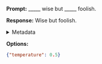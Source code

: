**Prompt:**
_____ wise but _____ foolish.

**Response:**
Wise but foolish.

<details><summary>Metadata</summary>

- Duration: 561 ms
- Datetime: 2023-09-02T22:21:22.132740
- Model: gpt-3.5-turbo-0613

</details>

**Options:**
```json
{"temperature": 0.5}
```

